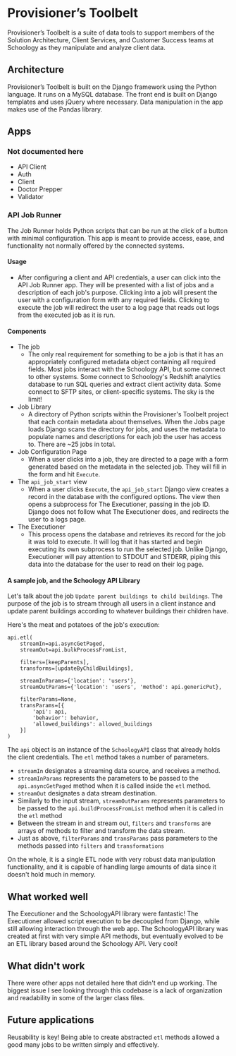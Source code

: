 # Provisioner’s Toolbelt

Provisioner’s Toolbelt is a suite of data tools to support members of the Solution Architecture, Client Services, and Customer Success teams at Schoology as they manipulate and analyze client data.

## Architecture
Provisioner’s Toolbelt is built on the Django framework using the Python language.  It runs on a MySQL database.  The front end is built on Django templates and uses jQuery where necessary.  Data manipulation in the app makes use of the Pandas library.

## Apps

### Not documented here
* API Client
* Auth
* Client
* Doctor Prepper
* Validator

### API Job Runner
The Job Runner holds Python scripts that can be run at the click of a button with minimal configuration.  This app is meant to provide access, ease, and functionality not normally offered by the connected systems.

#### Usage
* After configuring a client and API credentials, a user can click into the API Job Runner app.  They will be presented with a list of jobs and a description of each job's purpose.  Clicking into a job will present the user with a configuration form with any required fields.  Clicking to execute the job will redirect the user to a log page that reads out logs from the executed job as it is run.

#### Components

* The job
   * The only real requirement for something to be a job is that it has an appropriately configured metadata object containing all required fields.  Most jobs interact with the Schoology API, but some connect to other systems.  Some connect to Schoology's Redshift analytics database to run SQL queries and extract client activity data.  Some connect to SFTP sites, or client-specific systems.  The sky is the limit!
* Job Library
   * A directory of Python scripts within the Provisioner's Toolbelt project that each contain metadata about themselves.  When the Jobs page loads Django scans the directory for jobs, and uses the metadata to populate names and descriptions for each job the user has access to. There are ~25 jobs in total.
* Job Configuration Page
   * When a user clicks into a job, they are directed to a page with a form generated based on the metadata in the selected job.  They will fill in the form and hit `Execute`.
* The `api_job_start` view
   * When a user clicks `Execute`, the `api_job_start` Django view creates a record in the database with the configured options.  The view then opens a subprocess for The Executioner, passing in the job ID.  Django does not follow what The Executioner does, and redirects the user to a logs page.
* The Executioner
   * This process opens the database and retrieves its record for the job it was told to execute.  It will log that it has started and begin executing its own subprocess to run the selected job.  Unlike Django, Executioner will pay attention to STDOUT and STDERR, piping this data into the database for the user to read on their log page.

#### A sample job, and the Schoology API Library

Let's talk about the job `Update parent buildings to child buildings`.  The purpose of the job is to stream through all users in a client instance and update parent buildings according to whatever buildings their children have.

Here's the meat and potatoes of the job's execution:

```
api.etl(
    streamIn=api.asyncGetPaged,
    streamOut=api.bulkProcessFromList,

    filters=[keepParents],
    transforms=[updateByChildBuildings],

    streamInParams={'location': 'users'},
    streamOutParams={'location': 'users', 'method': api.genericPut},

    filterParams=None,
    transParams=[{
        'api': api,
        'behavior': behavior,
        'allowed_buildings': allowed_buildings
    }]
)
```

The `api` object is an instance of the `SchoologyAPI` class that already holds the client credentials.  The `etl` method takes a number of parameters.
* `streamIn` designates a streaming data source, and receives a method.
* `streamInParams` represents the parameters to be passed to the `api.asyncGetPaged` method when it is called inside the `etl` method.
* `streamOut` designates a data stream destination.
* Similarly to the input stream, `streamOutParams` represents parameters to be passed to the `api.buildProcessFromList` method when it is called in the `etl` method
* Between the stream in and stream out, `filters` and `transforms` are arrays of methods to filter and transform the data stream.
* Just as above, `filterParams` and `transParams` pass parameters to the methods passed into `filters` and `transformations`

On the whole, it is a single ETL node with very robust data manipulation functionality, and it is capable of handling large amounts of data since it doesn't hold much in memory.

## What worked well
The Executioner and the SchoologyAPI library were fantastic!  The Executioner allowed script execution to be decoupled from Django, while still allowing interaction through the web app.  The SchoologyAPI library was created at first with very simple API methods, but eventually evolved to be an ETL library based around the Schoology API.  Very cool!

## What didn't work
There were other apps not detailed here that didn't end up working.  The biggest issue I see looking through this codebase is a lack of organization and readability in some of the larger class files.

## Future applications
Reusability is key!  Being able to create abstracted `etl` methods allowed a good many jobs to be written simply and effectively.